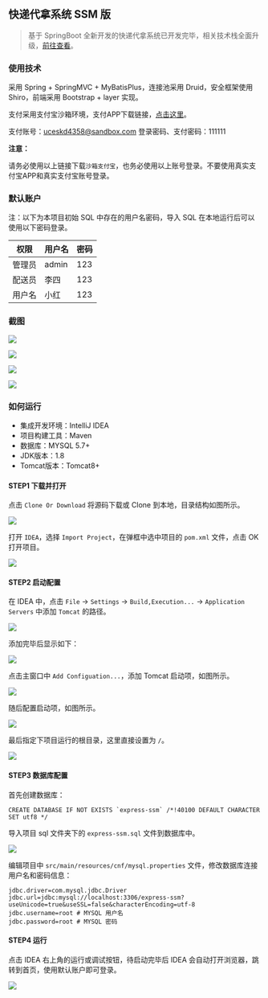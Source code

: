 ## 快递代拿系统 SSM 版

>基于 SpringBoot 全新开发的快递代拿系统已开发完毕，相关技术栈全面升级，[前往查看](<https://github.com/jitwxs/express>)。
>

### 使用技术

采用 Spring + SpringMVC + MyBatisPlus，连接池采用 Druid，安全框架使用 Shiro，前端采用 Bootstrap + layer 实现。

支付采用支付宝沙箱环境，支付APP下载链接，[点击这里](https://sandbox.alipaydev.com/user/downloadApp.htm)。

支付账号：uceskd4358@sandbox.com
登录密码、支付密码：111111

**注意：**

请务必使用以上链接下载`沙箱支付宝`，也务必使用以上账号登录。不要使用真实支付宝APP和真实支付宝账号登录。

### 默认账户

注：以下为本项目初始 SQL 中存在的用户名密码，导入 SQL 在本地运行后可以使用以下密码登录。

| 权限   | 用户名 | 密码 |
| ------ | ------ | :--- |
| 管理员 | admin  | 123  |
| 配送员 | 李四   | 123  |
| 用户名 | 小红   | 123  |

### 截图

![](./screenshot/index.png)

![](./screenshot/alipay.png)

![](./screenshot/order.png)

![](./screenshot/person.png)

### 如何运行

- 集成开发环境：IntelliJ IDEA
- 项目构建工具：Maven
- 数据库：MYSQL 5.7+
- JDK版本：1.8
- Tomcat版本：Tomcat8+

#### STEP1 下载并打开

点击 `Clone Or Download` 将源码下载或 Clone 到本地，目录结构如图所示。

![](./screenshot/20200423224325.png)

打开 `IDEA`，选择 `Import Project`，在弹框中选中项目的 `pom.xml` 文件，点击 OK 打开项目。

![](./screenshot/20200423224458.png)

#### STEP2 启动配置

在 IDEA 中，点击 `File` -> `Settings` -> `Build,Execution...` -> `Application Servers` 中添加 `Tomcat` 的路径。

![](./screenshot/20200423224833.png)

添加完毕后显示如下：

![](./screenshot/20200423224848.png)

点击主窗口中 `Add Configuation...`，添加 Tomcat 启动项，如图所示。

![](./screenshot/20190512171854.png)

随后配置启动项，如图所示。

![](./screenshot/20200423225543.png)

最后指定下项目运行的根目录，这里直接设置为 `/`。

![](./screenshot/20200423225607.png)

#### STEP3 数据库配置

首先创建数据库：

```shell
CREATE DATABASE IF NOT EXISTS `express-ssm` /*!40100 DEFAULT CHARACTER SET utf8 */
```

导入项目 sql 文件夹下的 `express-ssm.sql` 文件到数据库中。

![](./screenshot/20200423225750.png)

编辑项目中 `src/main/resources/cnf/mysql.properties` 文件，修改数据库连接用户名和密码信息：

```application
jdbc.driver=com.mysql.jdbc.Driver
jdbc.url=jdbc:mysql://localhost:3306/express-ssm?useUnicode=true&useSSL=false&characterEncoding=utf-8
jdbc.username=root # MYSQL 用户名
jdbc.password=root # MYSQL 密码
```

#### STEP4 运行

点击 IDEA 右上角的运行或调试按钮，待启动完毕后 IDEA 会自动打开浏览器，跳转到首页，使用默认账户即可登录。

![](./screenshot/20200423225853.png)
